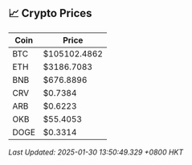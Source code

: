 ## 📈 Crypto Prices

| Coin | Price |
| ---- | ----- |
| BTC | $105102.4862 |
| ETH | $3186.7083 |
| BNB | $676.8896 |
| CRV | $0.7384 |
| ARB | $0.6223 |
| OKB | $55.4053 |
| DOGE | $0.3314 |

_Last Updated: 2025-01-30 13:50:49.329 +0800 HKT_